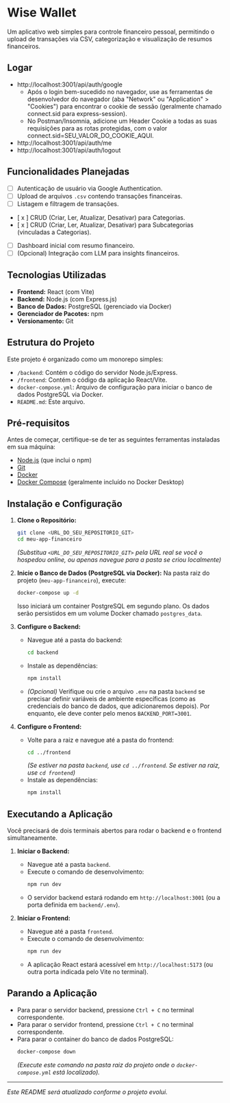 # Wise Wallet

Um aplicativo web simples para controle financeiro pessoal, permitindo o upload de transações via CSV, categorização e visualização de resumos financeiros.

## Logar
* http://localhost:3001/api/auth/google
    * Após o login bem-sucedido no navegador, use as ferramentas de desenvolvedor do navegador (aba "Network" ou "Application" > "Cookies") para encontrar o cookie de sessão (geralmente chamado connect.sid para express-session).
    * No Postman/Insomnia, adicione um Header Cookie a todas as suas requisições para as rotas protegidas, com o valor connect.sid=SEU_VALOR_DO_COOKIE_AQUI.
* http://localhost:3001/api/auth/me
* http://localhost:3001/api/auth/logout


## Funcionalidades Planejadas

* [ ] Autenticação de usuário via Google Authentication.
* [ ] Upload de arquivos `.csv` contendo transações financeiras.
* [ ] Listagem e filtragem de transações.
* [ x ] CRUD (Criar, Ler, Atualizar, Desativar) para Categorias.
* [ x ] CRUD (Criar, Ler, Atualizar, Desativar) para Subcategorias (vinculadas a Categorias).
* [ ] Dashboard inicial com resumo financeiro.
* [ ] (Opcional) Integração com LLM para insights financeiros.

## Tecnologias Utilizadas

* **Frontend:** React (com Vite)
* **Backend:** Node.js (com Express.js)
* **Banco de Dados:** PostgreSQL (gerenciado via Docker)
* **Gerenciador de Pacotes:** npm
* **Versionamento:** Git

## Estrutura do Projeto

Este projeto é organizado como um monorepo simples:

* `/backend`: Contém o código do servidor Node.js/Express.
* `/frontend`: Contém o código da aplicação React/Vite.
* `docker-compose.yml`: Arquivo de configuração para iniciar o banco de dados PostgreSQL via Docker.
* `README.md`: Este arquivo.

## Pré-requisitos

Antes de começar, certifique-se de ter as seguintes ferramentas instaladas em sua máquina:

* [Node.js](https://nodejs.org/) (que inclui o npm)
* [Git](https://git-scm.com/)
* [Docker](https://www.docker.com/products/docker-desktop/)
* [Docker Compose](https://docs.docker.com/compose/install/) (geralmente incluído no Docker Desktop)

## Instalação e Configuração

1.  **Clone o Repositório:**
    ```bash
    git clone <URL_DO_SEU_REPOSITORIO_GIT>
    cd meu-app-financeiro 
    ```
    *(Substitua `<URL_DO_SEU_REPOSITORIO_GIT>` pela URL real se você o hospedou online, ou apenas navegue para a pasta se criou localmente)*

2.  **Inicie o Banco de Dados (PostgreSQL via Docker):**
    Na pasta raiz do projeto (`meu-app-financeiro`), execute:
    ```bash
    docker-compose up -d
    ```
    Isso iniciará um container PostgreSQL em segundo plano. Os dados serão persistidos em um volume Docker chamado `postgres_data`.

3.  **Configure o Backend:**
    * Navegue até a pasta do backend:
        ```bash
        cd backend
        ```
    * Instale as dependências:
        ```bash
        npm install
        ```
    * *(Opcional)* Verifique ou crie o arquivo `.env` na pasta `backend` se precisar definir variáveis de ambiente específicas (como as credenciais do banco de dados, que adicionaremos depois). Por enquanto, ele deve conter pelo menos `BACKEND_PORT=3001`.

4.  **Configure o Frontend:**
    * Volte para a raiz e navegue até a pasta do frontend:
        ```bash
        cd ../frontend 
        ```
        *(Se estiver na pasta `backend`, use `cd ../frontend`. Se estiver na raiz, use `cd frontend`)*
    * Instale as dependências:
        ```bash
        npm install
        ```

## Executando a Aplicação

Você precisará de dois terminais abertos para rodar o backend e o frontend simultaneamente.

1.  **Iniciar o Backend:**
    * Navegue até a pasta `backend`.
    * Execute o comando de desenvolvimento:
        ```bash
        npm run dev
        ```
    * O servidor backend estará rodando em `http://localhost:3001` (ou a porta definida em `backend/.env`).

2.  **Iniciar o Frontend:**
    * Navegue até a pasta `frontend`.
    * Execute o comando de desenvolvimento:
        ```bash
        npm run dev
        ```
    * A aplicação React estará acessível em `http://localhost:5173` (ou outra porta indicada pelo Vite no terminal).

## Parando a Aplicação

* Para parar o servidor backend, pressione `Ctrl + C` no terminal correspondente.
* Para parar o servidor frontend, pressione `Ctrl + C` no terminal correspondente.
* Para parar o container do banco de dados PostgreSQL:
    ```bash
    docker-compose down 
    ```
    *(Execute este comando na pasta raiz do projeto onde o `docker-compose.yml` está localizado).*

---

*Este README será atualizado conforme o projeto evolui.*